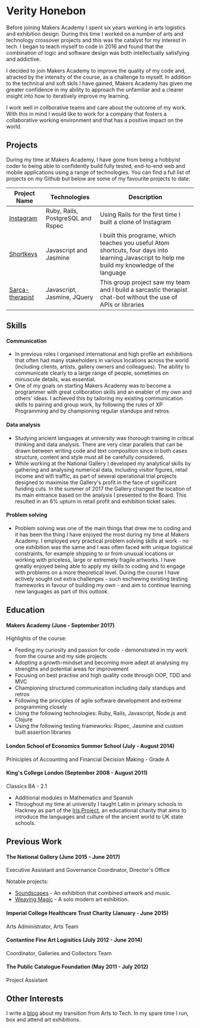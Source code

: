 # Verity Honebon

Before joining Makers Academy I spent six years working in arts logistics and exhibition design.  During this time I worked on a number of arts and technology crossover projects and this was the catalyst for my interest in tech.  I began to teach myself to code in 2016 and found that the combination of logic and software design was both intellectually satisfying and addictive. 

I decided to join Makers Academy to improve the quality of my code and, atracted by the intensity of the course, as a challenge to myself.  In addition to the technical and soft skils I have gained, Makers Academy has given me greater confidence in my ability to approach the unfamiliar and a clearer insight into how to iteratively improve my learning.

I work well in collborative teams and care about the outcome of my work.  With this in mind I would like to work for a company that fosters a collaborative working environment and that has a positive impact on the world. 

## Projects

During my time at Makers Academy, I have gone from being a hobbyist coder to being able to confidently build fully tested, end-to-end web and mobile applications using a range of technologies.  You can find a full list of projects on my Github but below are some of my favourite projects to date:

| Project Name  | Technologies          | Description  |
| ------------- | ----------------------|--------------|
| [Instagram](https://github.com/vhonebon1/instagram-challenge)     | Ruby, Rails, PostgreSQL and Rspec | Using Rails for the first time I built a clone of Instagram            |
| [Shortkeys](https://github.com/vhonebon1/shortkeys)              | Javascript and Jasmine                      |              I built this programe, which teaches you useful Atom shortcuts, four days into learning Javascript to help me build my knowledge of the language |
| [Sarca-therapist](https://github.com/MarySalemme/sarca-therapist)  | Javascript, Jasmine, JQuery          |      This group project saw my team and I build a sarcastic therapist chat-bot without the use of APIs or libraries        |  

## Skills

#### Communication

* In previous roles I organised international and high profile art exhibitions that often had many stakeholders in various locations across the world (including clients, artists, gallery owners and colleagues). The ability to communicate clearly to a large range of people, sometimes on minuscule details, was essential. 
* One of my goals on starting Makers Academy was to become a programmer with great collboration skills and an enabler of my own and others' ideas.  I achieved this by tailoring my existing communication skills to pairing and group work, by following the rules of XP Programming and by championing regular standups and retros.


#### Data analysis

* Studying ancient languages at university was thorough training in critical thinking and data analysis.  There are very clear parallels that can be drawn between writing code and text composition since in both cases structure, content and style must all be carefully considered.  
* While working at the National Gallery I developed my analytical skills by gathering and analysing numerical data, including visitor figures, retail income and wifi traffic, as part of several operational trial projects designed to maximise the Gallery's profit in the face of significant funding cuts.  In the summer of 2017 the Gallery changed the location of its main entrance based on the analysis I presented to the Board.  This resulted in an 6% upturn in retail profit and exhibition ticket sales.  

#### Problem solving

* Problem solving was one of the main things that drew me to coding and it has been the thing I have enjoyed the most during my time at Makers Academy.  I employed very practical problem solving skills at work - no one exhibition was the same and I was often faced with unique logistical constraints, for example shipping to or from unusual locations or working with priceless, large or extremely fragile artworks.  I have greatly enjoyed being able to apply my skills to coding and to engage with problems on a more theoretical level.  During the course I have actively sought out extra challenges - such eschewing existing testing frameworks in favour of building my own - and aim to continue learning new languages as part of this outlook.

## Education

#### Makers Academy (June - September 2017)

Highlights of the course:

- Feeding my curiosity and passion for code - demonstrated in my work from the course and my side projects
- Adopting a growth-mindset and becoming more adept at analysing my strengths and potential areas for improvement
- Focusing on best practise and high quality code through OOP, TDD and MVC
- Championing structured communication including daily standups and retros
- Following the principles of agile software development and extreme programming closely
- Using the following technologies: Ruby, Rails, Javascript, Node.js and Clojure
- Using the following testing frameworks: Rspec, Jasmine and custom built assertion libraries

#### London School of Economics Summer School (July - August 2014)
Priniciples of Accounting and Financial Decision Making - Grade A

#### King's College London (September 2008 - August 2011)
Classics BA - 2.1 

- Additional modules in Mathematics and Spanish
- Throughout my time at university I taught Latin in primary schools in Hackney as part of the [Iris Project](http://irisproject.org.uk), an educational charity that aims to introduce the languages and culture of the ancient world to UK state schools.

## Previous Work

#### The National Gallery (June 2015 - June 2017)    
Executive Assistant and Governance Coordinator, Director's Office

Notable projects:
* [Soundscapes](https://www.nationalgallery.org.uk/whats-on/soundscapes) - An exhibition that combined artwork and music.
* [Weaving Magic](https://www.nationalgallery.org.uk/whats-on/exhibitions/chris-ofili-weaving-magic) - A solo modern art exhibition. 

#### Imperial College Healthcare Trust Charity (January - June 2015)   
Arts Administrator, Arts Team

#### Contantine Fine Art Logisitics (July 2012 - June 2014)
Coordinator, Galleries and Collectors Team

#### The Public Catalogue Foundation (May 2011 - July 2012)
Project Assistant

## Other Interests

I write a [blog](https://medium.com/@verityhonebon) about my transition from Arts to Tech. In my spare time I run, box and attend art exhibitions.



